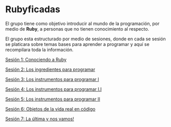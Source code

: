 Rubyficadas
===========

El grupo tiene como objetivo introducir al mundo de la programación, por medio de **Ruby**, a personas que no tienen conocimiento al respecto.

El grupo esta estructurado por medio de sesiones, donde en cada se sesión se platicara sobre temas bases para aprender a programar y aquí se recompilara toda la información.

[Sesión 1: Conociendo a Ruby](/session_1.md)

[Sesión 2: Los ingredientes para programar](/session_2.md)

[Sesión 3: Los instrumentos para programar I](/session_3.md)

[Sesión 4: Los instrumentos para programar I.I](/session_4.md)

[Sesión 5: Los instrumentos para programar II](/session_5.md)

[Sesión 6: Objetos de la vida real en código](/session_6.md)

[Sesión 7: La última y nos vamos!](/session_7.md)

